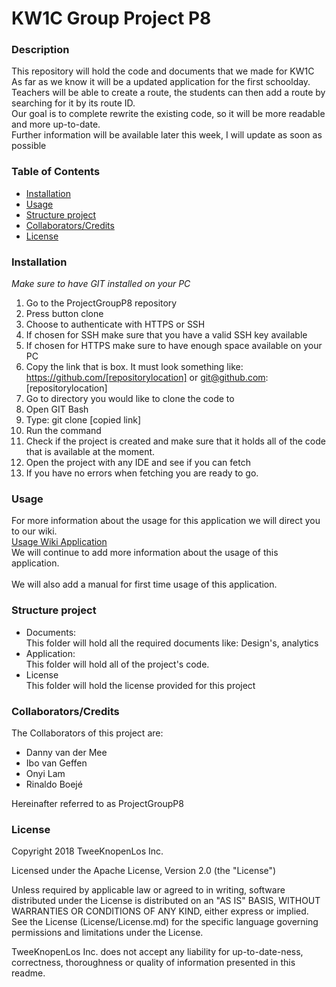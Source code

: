 # KW1C Group Project P8

### Description
This repository will hold the code and documents that we made for KW1C <br>
As far as we know it will be a updated application for the first schoolday. <br>
Teachers will be able to create a route, the students can then add a route by searching for it by its route ID. <br>
Our goal is to complete rewrite the existing code, so it will be more readable and more up-to-date. <br>
Further information will be available later this week, I will update as soon as possible

### Table of Contents
- [Installation](https://github.com/DannyvdMee/GroupProject/tree/master#installation)
- [Usage](https://github.com/DannyvdMee/GroupProject/tree/master#usage)
- [Structure project](https://github.com/DannyvdMee/GroupProject/tree/master#structure-project)
- [Collaborators/Credits](https://github.com/DannyvdMee/GroupProject/tree/master#collaboratorscredits)
- [License](https://github.com/DannyvdMee/GroupProject/tree/master#licence)

### Installation
_Make sure to have GIT installed on your PC_

1. Go to the ProjectGroupP8 repository
2. Press button clone
3. Choose to authenticate with HTTPS or SSH
4. If chosen for SSH make sure that you have a valid SSH key available
5. If chosen for HTTPS make sure to have enough space available on your PC
6. Copy the link that is box. It must look something like: <br>
https://github.com/[repositorylocation] or git@github.com:[repositorylocation]
7. Go to directory you would like to clone the code to
8. Open GIT Bash
9. Type: git clone [copied link] 
10. Run the command
11. Check if the project is created and make sure that it holds all of the code that is available at the moment.
12. Open the project with any IDE and see if you can fetch
13. If you have no errors when fetching you are ready to go.

### Usage
For more information about the usage for this application we will direct you to our wiki. <br>
[Usage Wiki Application](https://github.com/DannyvdMee/GroupProject/wiki) <br>
We will continue to add more information about the usage of this application. <br>
<br>
We will also add a manual for first time usage of this application.

### Structure project
- Documents: <br>
This folder will hold all the required documents like: Design's, analytics 
- Application: <br>
This folder will hold all of the project's code.
- License <br>
This folder will hold the license provided for this project


### Collaborators/Credits

The Collaborators of this project are:
- Danny van der Mee
- Ibo van Geffen
- Onyi Lam
- Rinaldo Boejé

Hereinafter referred to as ProjectGroupP8

### License
Copyright 2018 TweeKnopenLos Inc.

Licensed under the Apache License, Version 2.0 (the "License")

Unless required by applicable law or agreed to in writing, software
distributed under the License is distributed on an "AS IS" BASIS,
WITHOUT WARRANTIES OR CONDITIONS OF ANY KIND, either express or implied.
See the License (License/License.md) for the specific language governing permissions and
limitations under the License.

TweeKnopenLos Inc. does not accept any liability for up-to-date-ness, correctness, thoroughness or quality of information presented in this readme. 